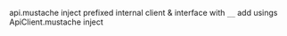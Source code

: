 api.mustache
    inject
    prefixed internal client & interface with `__`
    add usings
ApiClient.mustache
    inject